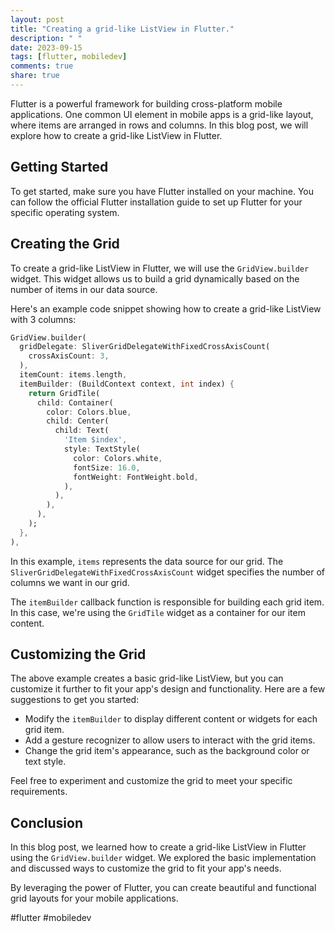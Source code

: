 ```yaml
---
layout: post
title: "Creating a grid-like ListView in Flutter."
description: " "
date: 2023-09-15
tags: [flutter, mobiledev]
comments: true
share: true
---
```


Flutter is a powerful framework for building cross-platform mobile applications. One common UI element in mobile apps is a grid-like layout, where items are arranged in rows and columns. In this blog post, we will explore how to create a grid-like ListView in Flutter.

## Getting Started

To get started, make sure you have Flutter installed on your machine. You can follow the official Flutter installation guide to set up Flutter for your specific operating system.

## Creating the Grid

To create a grid-like ListView in Flutter, we will use the `GridView.builder` widget. This widget allows us to build a grid dynamically based on the number of items in our data source.

Here's an example code snippet showing how to create a grid-like ListView with 3 columns:

```dart
GridView.builder(
  gridDelegate: SliverGridDelegateWithFixedCrossAxisCount(
    crossAxisCount: 3,
  ),
  itemCount: items.length,
  itemBuilder: (BuildContext context, int index) {
    return GridTile(
      child: Container(
        color: Colors.blue,
        child: Center(
          child: Text(
            'Item $index',
            style: TextStyle(
              color: Colors.white,
              fontSize: 16.0,
              fontWeight: FontWeight.bold,
            ),
          ),
        ),
      ),
    );
  },
),
```

In this example, `items` represents the data source for our grid. The `SliverGridDelegateWithFixedCrossAxisCount` widget specifies the number of columns we want in our grid.

The `itemBuilder` callback function is responsible for building each grid item. In this case, we're using the `GridTile` widget as a container for our item content.

## Customizing the Grid

The above example creates a basic grid-like ListView, but you can customize it further to fit your app's design and functionality. Here are a few suggestions to get you started:

- Modify the `itemBuilder` to display different content or widgets for each grid item.
- Add a gesture recognizer to allow users to interact with the grid items.
- Change the grid item's appearance, such as the background color or text style.

Feel free to experiment and customize the grid to meet your specific requirements.

## Conclusion

In this blog post, we learned how to create a grid-like ListView in Flutter using the `GridView.builder` widget. We explored the basic implementation and discussed ways to customize the grid to fit your app's needs.

By leveraging the power of Flutter, you can create beautiful and functional grid layouts for your mobile applications.

#flutter #mobiledev
